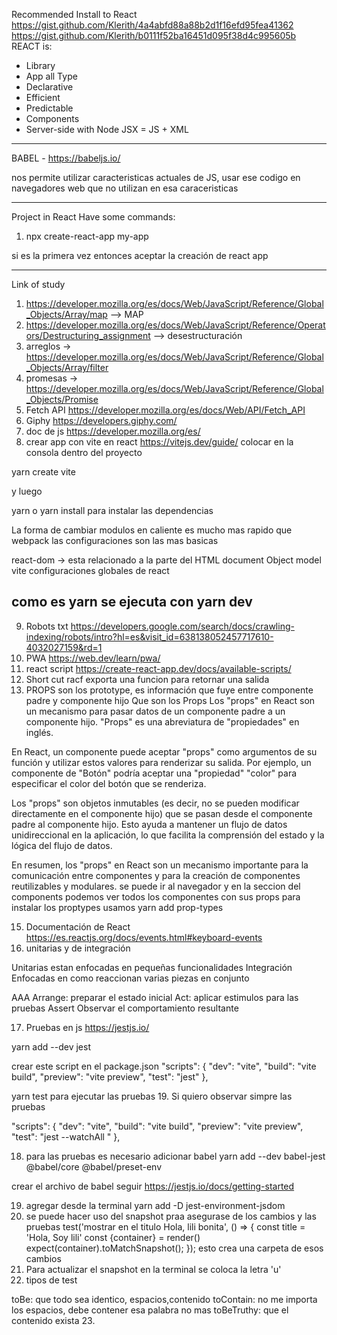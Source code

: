 Recommended Install to React
https://gist.github.com/Klerith/4a4abfd88a88b2d1f16efd95fea41362
https://gist.github.com/Klerith/b0111f52ba16451d095f38d4c995605b
REACT is:
- Library
- App all Type
- Declarative
- Efficient
- Predictable
- Components
- Server-side with Node
JSX = JS + XML
-----
BABEL - https://babeljs.io/

nos permite utilizar caracteristicas actuales de JS, usar ese codigo  en navegadores web que no utilizan en esa caraceristicas

-------
Project in React 
Have some commands:
1. npx create-react-app my-app

si es la primera vez entonces aceptar la creación de react app

------
Link of study
1. https://developer.mozilla.org/es/docs/Web/JavaScript/Reference/Global_Objects/Array/map --> MAP
2. https://developer.mozilla.org/es/docs/Web/JavaScript/Reference/Operators/Destructuring_assignment --> desestructuración
3. arreglos -> https://developer.mozilla.org/es/docs/Web/JavaScript/Reference/Global_Objects/Array/filter
4. promesas -> https://developer.mozilla.org/es/docs/Web/JavaScript/Reference/Global_Objects/Promise
5. Fetch API https://developer.mozilla.org/es/docs/Web/API/Fetch_API
6. Giphy https://developers.giphy.com/
7. doc de js https://developer.mozilla.org/es/
8. crear app con vite en react https://vitejs.dev/guide/ 
colocar en la consola dentro del proyecto

yarn create vite

y luego 

yarn o yarn install para instalar las dependencias

La forma de cambiar modulos en caliente es mucho mas rapido que webpack
las configuraciones son las mas basicas

react-dom -> esta relacionado a la parte del HTML document Object model
vite configuraciones globales de react

como es yarn se ejecuta con yarn dev
---
9. Robots txt https://developers.google.com/search/docs/crawling-indexing/robots/intro?hl=es&visit_id=638138052457717610-4032027159&rd=1
10. PWA https://web.dev/learn/pwa/
11. react script https://create-react-app.dev/docs/available-scripts/
12. Short cut
racf exporta una funcion para retornar una salida 
13. PROPS son los prototype, es información que fuye entre componente padre y componente hijo
 Que son los Props Los "props" en React son un mecanismo para pasar datos de un componente padre a un componente hijo. "Props" es una abreviatura de "propiedades" en inglés.

En React, un componente puede aceptar "props" como argumentos de su función y utilizar estos valores para renderizar su salida. Por ejemplo, un componente de "Botón" podría aceptar una "propiedad" "color" para especificar el color del botón que se renderiza.

Los "props" son objetos inmutables (es decir, no se pueden modificar directamente en el componente hijo) que se pasan desde el componente padre al componente hijo. Esto ayuda a mantener un flujo de datos unidireccional en la aplicación, lo que facilita la comprensión del estado y la lógica del flujo de datos.

En resumen, los "props" en React son un mecanismo importante para la comunicación entre componentes y para la creación de componentes reutilizables y modulares.
se puede ir al navegador y en la seccion del components podemos ver todos los componentes con sus props
para instalar los proptypes usamos 
yarn add prop-types


15. Documentación de React https://es.reactjs.org/docs/events.html#keyboard-events
16. unitarias y de integración

Unitarias estan enfocadas en pequeñas funcionalidades
Integración Enfocadas en como reaccionan varias piezas en conjunto

AAA
Arrange: preparar el estado inicial
Act: aplicar estimulos para las pruebas 
Assert Observar el comportamiento resultante

17. Pruebas en js https://jestjs.io/

yarn add --dev jest

crear este script en el package.json
"scripts": {
    "dev": "vite",
    "build": "vite build",
    "preview": "vite preview",
    "test": "jest"
  },

yarn test
para ejecutar las pruebas
19. Si quiero observar simpre las pruebas


  "scripts": {
    "dev": "vite",
    "build": "vite build",
    "preview": "vite preview",
    "test": "jest --watchAll "
  },
  
  
18. para las pruebas es necesario adicionar babel
yarn add --dev babel-jest @babel/core @babel/preset-env

crear el archivo de babel seguir https://jestjs.io/docs/getting-started

19. agregar desde la terminal yarn add -D jest-environment-jsdom
20. se puede hacer uso del snapshot praa asegurase de los cambios y las pruebas 
    test('mostrar en el titulo Hola, lili bonita', () => { 
        const title = 'Hola, Soy lili'
        const {container} = render(<FirstApp title={title} />)
        expect(container).toMatchSnapshot();
     });
     esto crea una carpeta de esos cambios 
21. Para actualizar el snapshot en la terminal se coloca la letra 'u'
22. tipos de test

toBe:  que todo sea identico, espacios,contenido
toContain: no me importa los espacios, debe contener esa palabra no mas
toBeTruthy: que el contenido exista
23.





